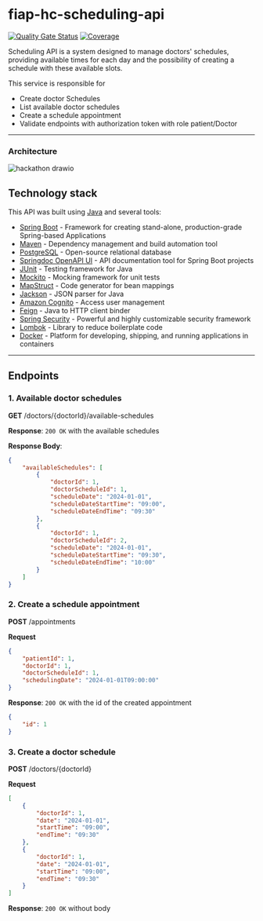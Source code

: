 # fiap-hc-scheduling-api

[![Quality Gate Status](https://sonarcloud.io/api/project_badges/measure?project=tech-challenge-fiap-5soat_fiap-hc-scheduling-api&metric=alert_status)](https://sonarcloud.io/summary/new_code?id=tech-challenge-fiap-5soat_fiap-hc-scheduling-api)
[![Coverage](https://sonarcloud.io/api/project_badges/measure?project=tech-challenge-fiap-5soat_fiap-hc-scheduling-api&metric=coverage)](https://sonarcloud.io/summary/new_code?id=tech-challenge-fiap-5soat_fiap-hc-scheduling-api)

Scheduling API is a system designed to manage doctors' schedules, providing available times for each day and the possibility of creating a schedule with these available slots.

This service is responsible for

- Create doctor Schedules
- List available doctor schedules
- Create a schedule appointment
- Validate endpoints with authorization token with role patient/Doctor


----
### Architecture

![hackathon drawio](https://github.com/user-attachments/assets/4a0aee84-0454-46f7-b77d-5417feb23015)

## Technology stack

This API was built using [Java](https://www.java.com/) and several tools:
- [Spring Boot](https://spring.io/projects/spring-boot) - Framework for creating stand-alone, production-grade Spring-based Applications
- [Maven](https://maven.apache.org/) - Dependency management and build automation tool
- [PostgreSQL](https://www.postgresql.org/) - Open-source relational database
- [Springdoc OpenAPI UI](https://springdoc.org/) - API documentation tool for Spring Boot projects
- [JUnit](https://junit.org/junit5/) - Testing framework for Java
- [Mockito](https://site.mockito.org/) - Mocking framework for unit tests
- [MapStruct](https://mapstruct.org/) - Code generator for bean mappings
- [Jackson](https://github.com/FasterXML/jackson) - JSON parser for Java
- [Amazon Cognito](https://aws.amazon.com/cognito/) - Access user management
- [Feign](https://github.com/OpenFeign/feign) - Java to HTTP client binder
- [Spring Security](https://spring.io/projects/spring-security) - Powerful and highly customizable security framework
- [Lombok](https://projectlombok.org/) - Library to reduce boilerplate code
- [Docker](https://www.docker.com/) - Platform for developing, shipping, and running applications in containers 
------

## Endpoints

### 1. Available doctor schedules

**GET** /doctors/{doctorId}/available-schedules

**Response**: `200 OK` with the available schedules

**Response Body**:

```json
{
    "availableSchedules": [
        {
            "doctorId": 1,
            "doctorScheduleId": 1,
            "scheduleDate": "2024-01-01",
            "scheduleDateStartTime": "09:00",
            "scheduleDateEndTime": "09:30"
        },
        {
            "doctorId": 1,
            "doctorScheduleId": 2,
            "scheduleDate": "2024-01-01",
            "scheduleDateStartTime": "09:30",
            "scheduleDateEndTime": "10:00"
        }
    ]
}
```

### 2. Create a schedule appointment

**POST** /appointments

**Request**

```json
{
    "patientId": 1,
    "doctorId": 1,
    "doctorScheduleId": 1,
    "schedulingDate": "2024-01-01T09:00:00"
}
```

**Response**: `200 OK` with the id of the created appointment

```json
{
    "id": 1
}
```

### 3. Create a doctor schedule

**POST** /doctors/{doctorId}

**Request**

```json
[
    {
        "doctorId": 1,
        "date": "2024-01-01",
        "startTime": "09:00",
        "endTime": "09:30"
    },
    {
        "doctorId": 1,
        "date": "2024-01-01",
        "startTime": "09:00",
        "endTime": "09:30"
    }
]
```

**Response**: `200 OK` without body

